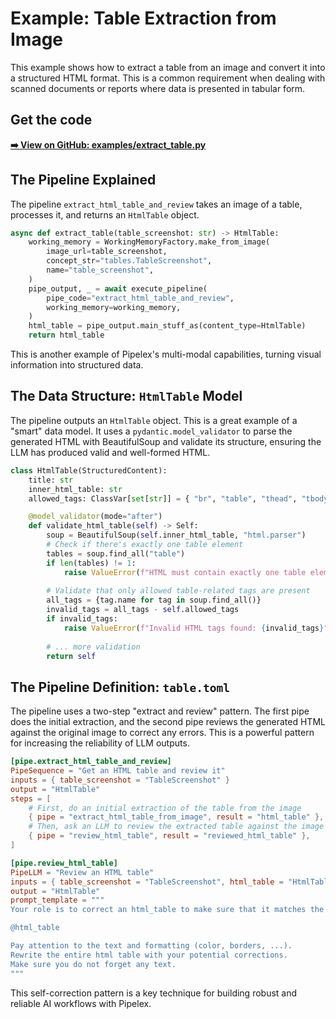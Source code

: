 # Example: Table Extraction from Image

This example shows how to extract a table from an image and convert it into a structured HTML format. This is a common requirement when dealing with scanned documents or reports where data is presented in tabular form.

## Get the code

[**➡️ View on GitHub: examples/extract_table.py**](https://github.com/Pipelex/pipelex-cookbook/blob/main/examples/extract_table.py)

## The Pipeline Explained

The pipeline `extract_html_table_and_review` takes an image of a table, processes it, and returns an `HtmlTable` object.

```python
async def extract_table(table_screenshot: str) -> HtmlTable:
    working_memory = WorkingMemoryFactory.make_from_image(
        image_url=table_screenshot,
        concept_str="tables.TableScreenshot",
        name="table_screenshot",
    )
    pipe_output, _ = await execute_pipeline(
        pipe_code="extract_html_table_and_review",
        working_memory=working_memory,
    )
    html_table = pipe_output.main_stuff_as(content_type=HtmlTable)
    return html_table
```

This is another example of Pipelex's multi-modal capabilities, turning visual information into structured data.

## The Data Structure: `HtmlTable` Model

The pipeline outputs an `HtmlTable` object. This is a great example of a "smart" data model. It uses a `pydantic.model_validator` to parse the generated HTML with BeautifulSoup and validate its structure, ensuring the LLM has produced valid and well-formed HTML.

```python
class HtmlTable(StructuredContent):
    title: str
    inner_html_table: str
    allowed_tags: ClassVar[set[str]] = { "br", "table", "thead", "tbody", "tr", "th", "td" }

    @model_validator(mode="after")
    def validate_html_table(self) -> Self:
        soup = BeautifulSoup(self.inner_html_table, "html.parser")
        # Check if there's exactly one table element
        tables = soup.find_all("table")
        if len(tables) != 1:
            raise ValueError(f"HTML must contain exactly one table element...")
        
        # Validate that only allowed table-related tags are present
        all_tags = {tag.name for tag in soup.find_all()}
        invalid_tags = all_tags - self.allowed_tags
        if invalid_tags:
            raise ValueError(f"Invalid HTML tags found: {invalid_tags}")
        
        # ... more validation
        return self
```

## The Pipeline Definition: `table.toml`

The pipeline uses a two-step "extract and review" pattern. The first pipe does the initial extraction, and the second pipe reviews the generated HTML against the original image to correct any errors. This is a powerful pattern for increasing the reliability of LLM outputs.

```toml
[pipe.extract_html_table_and_review]
PipeSequence = "Get an HTML table and review it"
inputs = { table_screenshot = "TableScreenshot" }
output = "HtmlTable"
steps = [
    # First, do an initial extraction of the table from the image
    { pipe = "extract_html_table_from_image", result = "html_table" },
    # Then, ask an LLM to review the extracted table against the image and correct it
    { pipe = "review_html_table", result = "reviewed_html_table" },
]

[pipe.review_html_table]
PipeLLM = "Review an HTML table"
inputs = { table_screenshot = "TableScreenshot", html_table = "HtmlTable" }
output = "HtmlTable"
prompt_template = """
Your role is to correct an html_table to make sure that it matches the one in the provided image.

@html_table

Pay attention to the text and formatting (color, borders, ...).
Rewrite the entire html table with your potential corrections.
Make sure you do not forget any text.
"""
```
This self-correction pattern is a key technique for building robust and reliable AI workflows with Pipelex. 